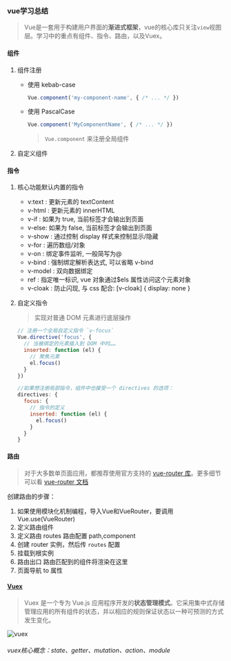 ### vue学习总结

>   ​	Vue是一套用于构建用户界面的**渐进式框架**，vue的核心库只关注`view`视图层。学习中的重点有组件、指令、路由，以及Vuex。

#### 组件

1.  组件注册

    -   使用 kebab-case

        ```js
        Vue.component('my-component-name', { /* ... */ })
        ```

    -   使用 PascalCase

        ```js
        Vue.component('MyComponentName', { /* ... */ })
        ```

        >   `Vue.component` 来注册全局组件

2.  自定义组件

#### 指令

1.  核心功能默认内置的指令

    -   v:text : 更新元素的 textContent
    -    v-html : 更新元素的 innerHTML
    -   v-if : 如果为 true, 当前标签才会输出到页面
    -    v-else: 如果为 false, 当前标签才会输出到页面
    -   v-show : 通过控制 display 样式来控制显示/隐藏
    -   v-for : 遍历数组/对象
    -   v-on : 绑定事件监听, 一般简写为@
    -    v-bind : 强制绑定解析表达式, 可以省略 v-bind
    -   v-model : 双向数据绑定
    -    ref : 指定唯一标识, vue 对象通过$els 属性访问这个元素对象
    -    v-cloak : 防止闪现, 与 css 配合: [v-cloak] { display: none }

2.  自定义指令

    >   实现对普通 DOM 元素进行底层操作

    ```js
    // 注册一个全局自定义指令 `v-focus`
    Vue.directive('focus', {
      // 当被绑定的元素插入到 DOM 中时……
      inserted: function (el) {
        // 聚焦元素
        el.focus()
      }
    })
    ```

    ```js
    //如果想注册局部指令，组件中也接受一个 directives 的选项：
    directives: {
      focus: {
        // 指令的定义
        inserted: function (el) {
          el.focus()
        }
      }
    }
    ```

#### 路由

>   对于大多数单页面应用，都推荐使用官方支持的 [vue-router 库](https://github.com/vuejs/vue-router)。更多细节可以看 [vue-router 文档](https://router.vuejs.org/)

创建路由的步骤：

1.  如果使用模块化机制编程，导入Vue和VueRouter，要调用 Vue.use(VueRouter)
2.  定义路由组件
3.  定义路由 routes 路由配置 path,component
4.  创建 router 实例，然后传 `routes` 配置
5.  挂载到根实例
6.  路由出口  路由匹配到的组件将渲染在这里
7.  页面导航 to 属性



#### [Vuex](https://vuex.vuejs.org/zh/)

>   Vuex 是一个专为 Vue.js 应用程序开发的**状态管理模式**。它采用集中式存储管理应用的所有组件的状态，并以相应的规则保证状态以一种可预测的方式发生变化。

![vuex](https://vuex.vuejs.org/vuex.png)

###### vuex核心概念：state、getter、mutation、action、module

